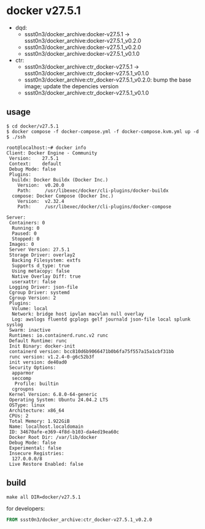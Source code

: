 # docker v27.5.1

* dqd:
  * ssst0n3/docker_archive:docker-v27.5.1 -> ssst0n3/docker_archive:docker-v27.5.1_v0.2.0
  * ssst0n3/docker_archive:docker-v27.5.1_v0.2.0
  * ssst0n3/docker_archive:docker-v27.5.1_v0.1.0
* ctr:
  * ssst0n3/docker_archive:ctr_docker-v27.5.1 -> ssst0n3/docker_archive:ctr_docker-v27.5.1_v0.1.0
  * ssst0n3/docker_archive:ctr_docker-v27.5.1_v0.2.0: bump the base image; update the depencies version
  * ssst0n3/docker_archive:ctr_docker-v27.5.1_v0.1.0

## usage

```shell
$ cd docker/v27.5.1
$ docker compose -f docker-compose.yml -f docker-compose.kvm.yml up -d
$ ./ssh
```

```shell
root@localhost:~# docker info
Client: Docker Engine - Community
 Version:    27.5.1
 Context:    default
 Debug Mode: false
 Plugins:
  buildx: Docker Buildx (Docker Inc.)
    Version:  v0.20.0
    Path:     /usr/libexec/docker/cli-plugins/docker-buildx
  compose: Docker Compose (Docker Inc.)
    Version:  v2.32.4
    Path:     /usr/libexec/docker/cli-plugins/docker-compose

Server:
 Containers: 0
  Running: 0
  Paused: 0
  Stopped: 0
 Images: 0
 Server Version: 27.5.1
 Storage Driver: overlay2
  Backing Filesystem: extfs
  Supports d_type: true
  Using metacopy: false
  Native Overlay Diff: true
  userxattr: false
 Logging Driver: json-file
 Cgroup Driver: systemd
 Cgroup Version: 2
 Plugins:
  Volume: local
  Network: bridge host ipvlan macvlan null overlay
  Log: awslogs fluentd gcplogs gelf journald json-file local splunk syslog
 Swarm: inactive
 Runtimes: io.containerd.runc.v2 runc
 Default Runtime: runc
 Init Binary: docker-init
 containerd version: bcc810d6b9066471b0b6fa75f557a15a1cbf31bb
 runc version: v1.2.4-0-g6c52b3f
 init version: de40ad0
 Security Options:
  apparmor
  seccomp
   Profile: builtin
  cgroupns
 Kernel Version: 6.8.0-64-generic
 Operating System: Ubuntu 24.04.2 LTS
 OSType: linux
 Architecture: x86_64
 CPUs: 2
 Total Memory: 1.922GiB
 Name: localhost.localdomain
 ID: 34670afe-e369-4f8d-b103-da4ed19ea60c
 Docker Root Dir: /var/lib/docker
 Debug Mode: false
 Experimental: false
 Insecure Registries:
  127.0.0.0/8
 Live Restore Enabled: false
```

## build

```shell
make all DIR=docker/v27.5.1
```

for developers:

```dockerfile
FROM ssst0n3/docker_archive:ctr_docker-v27.5.1_v0.2.0
```